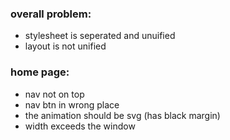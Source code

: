 ### overall problem:
- stylesheet is seperated and unuified
- layout is not unified

### home page:
- nav not on top
-  nav btn in wrong place
- the animation should be svg (has black margin)
- width exceeds the window
